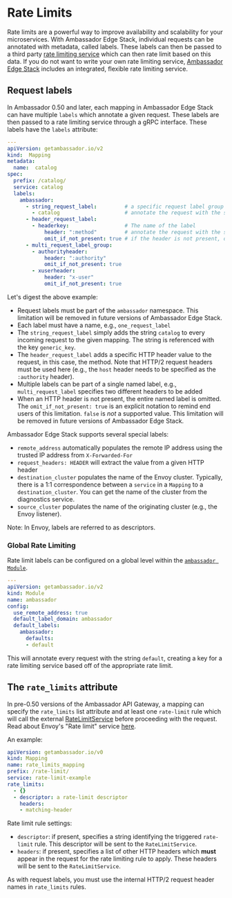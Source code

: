 # Rate Limits

Rate limits are a powerful way to improve availability and scalability for your microservices. With Ambassador Edge Stack, individual requests can be annotated with metadata, called labels.  These labels can then be passed to a third party [rate limiting service](../services/rate-limit-service) which can then rate limit based on this data. If you do not want to write your own rate limiting service, [Ambassador Edge Stack](../../user-guide/install) includes an integrated, flexible rate limiting service.

## Request labels

In Ambassador 0.50 and later, each mapping in Ambassador Edge Stack can have multiple `labels` which annotate a given request. These labels are then passed to a rate limiting service through a gRPC interface. These labels have the `labels` attribute:

```yaml
---
apiVersion: getambassador.io/v2
kind:  Mapping
metadata:
  name:  catalog
spec:
  prefix: /catalog/
  service: catalog
  labels:
    ambassador:
      - string_request_label:         # a specific request label group
        - catalog                     # annotate the request with the string `catalog`
      - header_request_label:
        - headerkey:                  # The name of the label
            header: ":method"         # annotate the request with the specific HTTP method used
            omit_if_not_present: true # if the header is not present, omit the label
      - multi_request_label_group:
        - authorityheader:
            header: ":authority"
            omit_if_not_present: true
        - xuserheader:
            header: "x-user"
            omit_if_not_present: true
```

Let's digest the above example:

* Request labels must be part of the `ambassador` namespace. This limitation will be removed in future versions of Ambassador Edge Stack.
* Each label must have a name, e.g., `one_request_label`
* The `string_request_label` simply adds the string `catalog` to every incoming request to the given mapping. The string is referenced with the key `generic_key`.
* The `header_request_label` adds a specific HTTP header value to the request, in this case, the method. Note that HTTP/2 request headers must be used here (e.g., the `host` header needs to be specified as the `:authority` header).
* Multiple labels can be part of a single named label, e.g., `multi_request_label` specifies two different headers to be added
* When an HTTP header is not present, the entire named label is omitted. The `omit_if_not_present: true` is an explicit notation to remind end users of this limitation. `false` is *not* a supported value. This limitation will be removed in future versions of Ambassador Edge Stack.

Ambassador Edge Stack supports several special labels:

* `remote_address` automatically populates the remote IP address using the trusted IP address from `X-Forwarded-For`
* `request_headers: HEADER` will extract the value from a given HTTP header
* `destination_cluster` populates the name of the Envoy cluster. Typically, there is a 1:1 correspondence between a `service` in a `Mapping` to a `destination_cluster`. You can get the name of the cluster from the diagnostics service.
* `source_cluster` populates the name of the originating cluster (e.g., the Envoy listener).

Note: In Envoy, labels are referred to as descriptors.

### Global Rate Limiting

Rate limit labels can be configured on a global level within the [`ambassador Module`](../modules#the-ambassador-module).

```yaml
---
apiVersion: getambassador.io/v2
kind: Module
name: ambassador
config:
  use_remote_address: true
  default_label_domain: ambassador
  default_labels:
    ambassador:
      defaults:
      - default
```

This will annotate every request with the string `default`, creating a key for a rate limiting service based off of the appropriate rate limit.

## The `rate_limits` attribute

In pre-0.50 versions of the Ambassador API Gateway, a mapping can specify the `rate_limits` list attribute and at least one `rate-limit` rule which will call the external [RateLimitService](../services/rate-limit-service) before proceeding with the request. Read about Envoy's "Rate limit" service [here](https://www.envoyproxy.io/docs/envoy/latest/configuration/http/http_filters/rate_limit_filter.html?highlight=rate%20limit%20header).

An example:

```yaml
apiVersion: getambassador.io/v0
kind: Mapping
name: rate_limits_mapping
prefix: /rate-limit/
service: rate-limit-example
rate_limits:
  - {}
  - descriptor: a rate-limit descriptor
    headers:
    - matching-header
```

Rate limit rule settings:

- `descriptor`: if present, specifies a string identifying the triggered `rate-limit` rule. This descriptor will be sent to the `RateLimitService`.
- `headers`: if present, specifies a list of other HTTP headers which **must** appear in the request for the rate limiting rule to apply. These headers will be sent to the `RateLimitService`.

As with request labels, you must use the internal HTTP/2 request header names in `rate_limits` rules.
